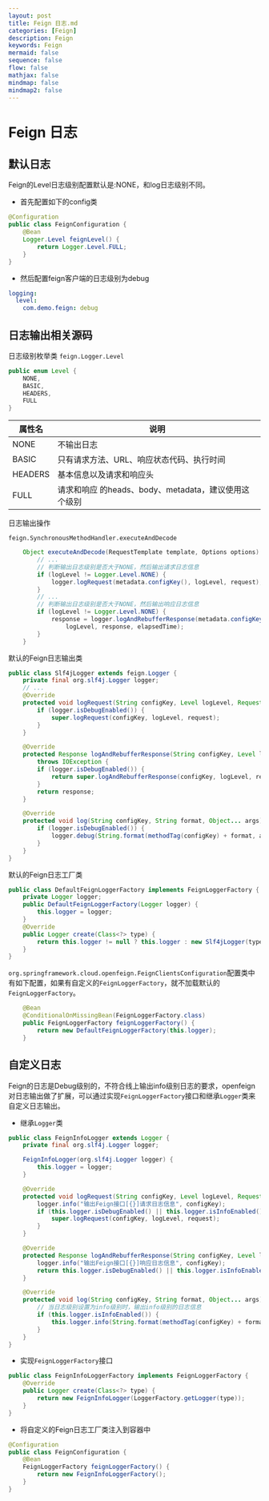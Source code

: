 ```yaml
---
layout: post
title: Feign 日志.md
categories: [Feign]
description: Feign
keywords: Feign
mermaid: false
sequence: false
flow: false
mathjax: false
mindmap: false
mindmap2: false
---
```

# Feign 日志

## 默认日志
Feign的Level日志级别配置默认是:NONE，和log日志级别不同。

- 首先配置如下的config类
```java
@Configuration
public class FeignConfiguration {
    @Bean
    Logger.Level feignLevel() {
        return Logger.Level.FULL;
    }
}
```

- 然后配置feign客户端的日志级别为debug
```yaml
logging:
  level:
    com.demo.feign: debug
```

## 日志输出相关源码

日志级别枚举类 `feign.Logger.Level`
```java
public enum Level {
    NONE,
    BASIC,
    HEADERS,
    FULL
}
```

| 属性名  | 说明                                                 |
| ------- | ---------------------------------------------------- |
| NONE    | 不输出日志                                           |
| BASIC   | 只有请求方法、URL、响应状态代码、执行时间            |
| HEADERS | 基本信息以及请求和响应头                             |
| FULL    | 请求和响应 的heads、body、metadata，建议使用这个级别 |

日志输出操作

`feign.SynchronousMethodHandler.executeAndDecode`
```java
    Object executeAndDecode(RequestTemplate template, Options options) throws Throwable {
        // ...
        // 判断输出日志级别是否大于NONE，然后输出请求日志信息
        if (logLevel != Logger.Level.NONE) {
            logger.logRequest(metadata.configKey(), logLevel, request);
        }
        // ...
        // 判断输出日志级别是否大于NONE，然后输出响应日志信息
        if (logLevel != Logger.Level.NONE) {
            response = logger.logAndRebufferResponse(metadata.configKey(), 
                logLevel, response, elapsedTime);
        }
    }
```

默认的Feign日志输出类

```java
public class Slf4jLogger extends feign.Logger {    
    private final org.slf4j.Logger logger;
    // ...
    @Override
    protected void logRequest(String configKey, Level logLevel, Request request) {
        if (logger.isDebugEnabled()) {
            super.logRequest(configKey, logLevel, request);
        }
    }

    @Override
    protected Response logAndRebufferResponse(String configKey, Level logLevel, Response response, long elapsedTime)
        throws IOException {
        if (logger.isDebugEnabled()) {
            return super.logAndRebufferResponse(configKey, logLevel, response, elapsedTime);
        }
        return response;
    }

    @Override
    protected void log(String configKey, String format, Object... args) {
        if (logger.isDebugEnabled()) {
            logger.debug(String.format(methodTag(configKey) + format, args));
        }
    }
}
```

默认的Feign日志工厂类
```java
public class DefaultFeignLoggerFactory implements FeignLoggerFactory {
	private Logger logger;
	public DefaultFeignLoggerFactory(Logger logger) {
		this.logger = logger;
	}
	@Override
	public Logger create(Class<?> type) {
		return this.logger != null ? this.logger : new Slf4jLogger(type);
	}
}
```

`org.springframework.cloud.openfeign.FeignClientsConfiguration`配置类中有如下配置，如果有自定义的`FeignLoggerFactory`，就不加载默认的`FeignLoggerFactory`。
```java
	@Bean
	@ConditionalOnMissingBean(FeignLoggerFactory.class)
	public FeignLoggerFactory feignLoggerFactory() {
		return new DefaultFeignLoggerFactory(this.logger);
	}
```

## 自定义日志

Feign的日志是Debug级别的，不符合线上输出info级别日志的要求，openfeign对日志输出做了扩展，可以通过实现`FeignLoggerFactory`接口和继承`Logger`类来自定义日志输出。

- 继承`Logger`类
```java
public class FeignInfoLogger extends Logger {
    private final org.slf4j.Logger logger;

    FeignInfoLogger(org.slf4j.Logger logger) {
        this.logger = logger;
    }

    @Override
    protected void logRequest(String configKey, Level logLevel, Request request) {
        logger.info("输出Feign接口[{}]请求日志信息", configKey);
        if (this.logger.isDebugEnabled() || this.logger.isInfoEnabled()) {
            super.logRequest(configKey, logLevel, request);
        }
    }

    @Override
    protected Response logAndRebufferResponse(String configKey, Level logLevel, Response response, long elapsedTime) throws IOException {
        logger.info("输出Feign接口[{}]响应日志信息", configKey);
        return this.logger.isDebugEnabled() || this.logger.isInfoEnabled() ? super.logAndRebufferResponse(configKey, logLevel, response, elapsedTime) : response;
    }

    @Override
    protected void log(String configKey, String format, Object... args) {
        // 当日志级别设置为info级别时，输出info级别的日志信息
        if (this.logger.isInfoEnabled()) {
            this.logger.info(String.format(methodTag(configKey) + format, args));
        }
    }
}
```

- 实现`FeignLoggerFactory`接口
```java
public class FeignInfoLoggerFactory implements FeignLoggerFactory {
    @Override
    public Logger create(Class<?> type) {
        return new FeignInfoLogger(LoggerFactory.getLogger(type));
    }
}
```

- 将自定义的Feign日志工厂类注入到容器中
```java
@Configuration
public class FeignConfiguration {
    @Bean
    FeignLoggerFactory feignLoggerFactory() {
        return new FeignInfoLoggerFactory();
    }
}
```